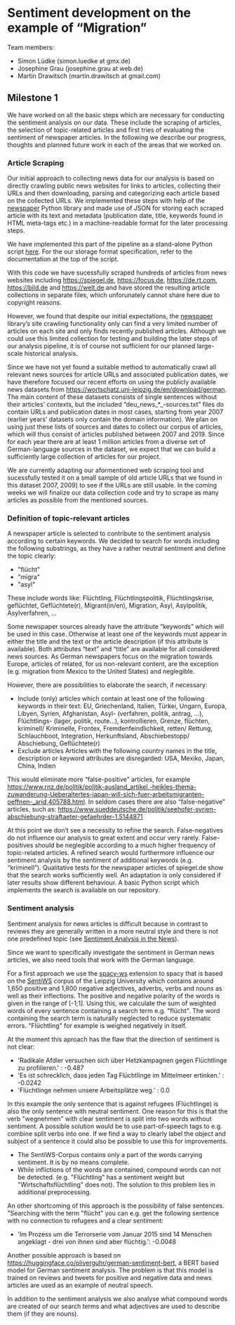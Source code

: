 # Sentiment development on the example of “Migration”

Team members:

- Simon Lüdke (simon.luedke at gmx.de)
- Josephine Grau (josephine.grau at web.de)
- Martin Drawitsch (martin.drawitsch at gmail.com)

## Milestone 1

We have worked on all the basic steps which are necessary for conducting the sentiment analysis on our data. These include the scraping of articles, the selection of topic-related articles and first tries of evaluating the sentiment of newspaper articles. In the following we describe our progress, thoughts and planned future work in each of the areas that we worked on.

### Article Scraping

Our initial approach to collecting news data for our analysis is based on directly crawling public news websites for links to articles, collecting their URLs and then downloading, parsing and categorizing each article based on the collected URLs. We implemented these steps with help of the [newspaper](https://github.com/codelucas/newspaper) Python library and made use of JSON for storing each scraped article with its text and metadata (publication date, title, keywords found in HTML meta-tags etc.) in a machine-readable format for the later processing steps. 

We have implemented this part of the pipeline as a stand-alone Python script [here](https://github.com/text-analytics-20/news-sentiment-development/blob/main/scraping/scrape.py). For the our storage format specification, refer to the documentation at the top of the script.

With this code we have sucessfully scraped hundreds of articles from news websites including https://spiegel.de, https://focus.de, https://de.rt.com, https://bild.de and https://welt.de and have stored the resulting article collections in separate files, which unforunately cannot share here due to copyright reasons.

However, we found that despite our initial expectations, the [newspaper](https://github.com/codelucas/newspaper) library’s site crawling functionality only can find a very limited number of articles on each site and only finds recently published articles.
Although we could use this limited collection for testing and building the later steps of our analysis pipeline, it is of course not sufficient for our planned large-scale historical analysis.

Since we have not yet found a suitable method to automatically crawl all relevant news sources for article URLs and associated publication dates, we have therefore focused our recent efforts on using the publicly available news datasets from https://wortschatz.uni-leipzig.de/en/download/german.
The main content of these datasets consists of single sentences without their articles’ contexts, but the included “deu_news_*_-sources.txt” files do contain URLs and publication dates in most cases, starting from year 2007 (earlier years’ datasets only contain the domain information).
We plan on using just these lists of sources and dates to collect our corpus of articles, which will thus consist of articles published between 2007 and 2019. Since for each year there are at least 1 million articles from a diverse set of German-language sources in the dataset, we expect that we can build a sufficiently large collection of articles for our project.

We are currently adapting our aformentioned web scraping tool and sucessfully tested it on a small sample of old article URLs that we found in this dataset 2007, 2009) to see if the URLs are still usable.
In the coming weeks we will finalize our data collection code and try to scrape as many articles as possible from the mentioned sources.


### Definition of topic-relevant articles

A newspaper article is selected to contribute to the sentiment analysis according to certain keywords. We decided to search for words including the following substrings, as they have a rather neutral sentiment and define the topic clearly:

- "flücht"
- "migra"
- "asyl"

These include words like: Flüchtling, Flüchtlingspolitik, Flüchtlingskrise, geflüchtet, Geflüchtete(r), Migrant(in/en), Migration, Asyl, Asylpolitik, Asylverfahren, ...

Some newspaper sources already have the attribute “keywords” which will be used in this case. Otherwise at least one of the keywords must appear in either the title and the text or the article description (if this attribute is available). Both attributes “text” and “title” are available for all considered news sources.
As German newspapers focus on the migration towards Europe, articles of related, for us non-relevant content, are the exception (e.g. migration from Mexico to the United States) and neglegible.

However, there are possibilities to elaborate the search, if necessary:

- Include (only) articles which contain at least one of the following keywords in their text: EU, Griechenland, Italien, Türkei, Ungarn, Europa, Libyen, Syrien, Afghanistan, Asyl- (verfahren, politik, antrag, …), Flüchtlings- (lager, politik, route…), kontrollieren, Grenze, flüchten, kriminell/ Kriminelle, Frontex, Fremdenfeindlichkeit, retten/ Rettung, Schlauchboot, Integration, Herkunftsland, Abschiebestopp/ Abschiebung, Geflüchtete(r)
- Exclude articles Articles with the following country names in the title, description or keyword attributes are disregarded: USA, Mexiko, Japan, China, Indien

This would eliminate more “false-positive” articles, for example https://www.rnz.de/politik/politik-ausland_artikel,-heikles-thema-zuwanderung-Ueberaltertes-japan-will-sich-fuer-arbeitsmigranten-oeffnen-_arid,405788.html.
In seldom cases there are also “false-negative” articles, such as:
https://www.sueddeutsche.de/politik/seehofer-syrien-abschiebung-straftaeter-gefaehrder-1.5144871

At this point we don’t see a necessity to refine the search. False-negatives do not influence our analysis to great extent and occur very rarely. False-positives should be neglegible according to a much higher frequency of topic-related articles. A refined search would furthermore influence our sentiment analysis by the sentiment of additional keywords (e.g. “kriminell”). 
Qualitative tests for the newspaper articles of spiegel.de show that the search works sufficiently well. An adaptation is only considered if later results show different behaviour. A basic Python script which implements the search is available on our repository. 


### Sentiment analysis

Sentiment analysis for news articles is difficult because in contrast to reviews they are generally written in a more neutral style and there is not one predefined topic (see [Sentiment Analysis in the News](https://arxiv.org/pdf/1309.6202.pdf)).
 
Since we want to specifically investigate the sentiment in German news articles, we also need tools that work with the German language.
 
For a first approach we use the [spacy-ws](https://spacy.io/universe/project/spacy-sentiws) extension to spacy that is based on the [SentiWS](https://wortschatz.uni-leipzig.de/en/download) corpus of the Leipzig University which contains around 1,650 positive and 1,800 negative adjectives, adverbs, verbs and nouns as well as their inflections. The positive and negative polarity of the words is given in the range of [-1;1].
Using this, we calculate the sum of weighted words of every sentence containing a search term e.g. "flücht". The word containing the search term is naturally neglected to reduce systematic errors. "Flüchtling" for example is weighed negatively in itself.
 
At the moment this aproach has the flaw that the direction of sentiment is not clear:

 - 'Radikale Afdler versuchen sich über Hetzkampagnen gegen Flüchtlinge zu profilieren.' : -0.487
 - 'Es ist schrecklich, dass jeden Tag Flüchtlinge im Mittelmeer ertinken.' : -0.0242
 - 'Flüchtlinge nehmen unsere Arbeitsplätze weg.' : 0.0

In this example the only sentence that is against refugees (Flüchtlinge) is also the only sentence with neutral sentiment. One reason for this is 
that the verb "wegnehmen" with clear sentiment is split into two words without sentiment.
A possible solution would be to use part-of-speech tags to e.g. combine split verbs into one. If we find a way to clearly label the object and subject of a sentence it could also be possible to use this for improvements.
- The SentiWS-Corpus contains only a part of the words carrying sentiment. It is by no means complete.
- While inflictions of the words are contained, compound words can not be detected. (e.g. "Flüchtling" has a sentiment weight but "Wirtschaftsflüchtling" does  not). The solution to  this problem lies in additional preprocessing.

An other shortcoming of this approach is the possibility of false sentences. "Searching with the term "flücht" you can e.g. get the following sentence with no connection to refugees and a clear sentiment:   
- 'Im Prozess um die Terrorserie vom Januar 2015 sind 14 Menschen angeklagt - drei von ihnen sind aber flüchtig.': -0.0048

 
Another possible approach is based on https://huggingface.co/oliverguhr/german-sentiment-bert, a BERT based model for German sentiment analysis.
The problem is that this model is trained on reviews and tweets for positive and negative data and news articles are used as an example of neutral speech.
 
In addition to the sentiment analysis we also analyse what compound words are created of our search terms and what adjectives are used to describe them (if they are nouns).

